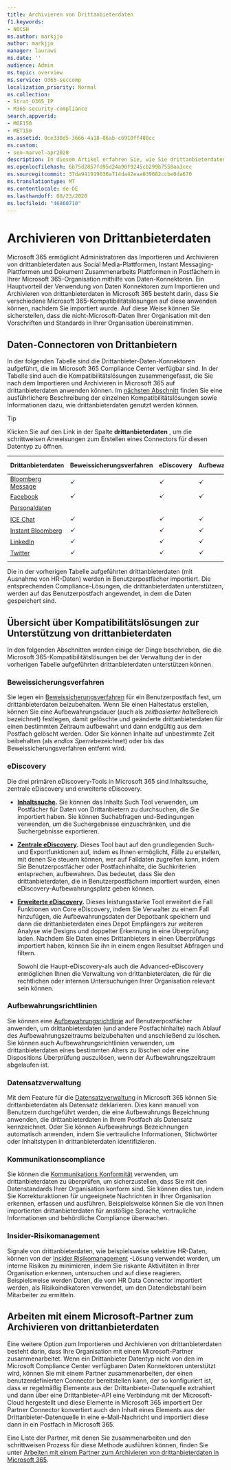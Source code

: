 ```yaml
---
title: Archivieren von Drittanbieterdaten
f1.keywords:
- NOCSH
ms.author: markjjo
author: markjjo
manager: laurawi
ms.date: ''
audience: Admin
ms.topic: overview
ms.service: O365-seccomp
localization_priority: Normal
ms.collection:
- Strat_O365_IP
- M365-security-compliance
search.appverid:
- MOE150
- MET150
ms.assetid: 0ce338d5-3666-4a18-86ab-c6910ff408cc
ms.custom:
- seo-marvel-apr2020
description: In diesem Artikel erfahren Sie, wie Sie drittanbieterdaten aus Social Media-Plattformen, Instant Messaging-Plattformen und Dokument Zusammenarbeits Plattformen zu Microsoft 365-Postfächern importieren.
ms.openlocfilehash: 6b75d2857fd95d24a90f9245cb299b7558aa3cec
ms.sourcegitcommit: 37da941919036a714da42eaa039682ccbe0da670
ms.translationtype: MT
ms.contentlocale: de-DE
ms.lasthandoff: 08/23/2020
ms.locfileid: "46860710"
---
```

# <a name="archive-third-party-data"></a>Archivieren von Drittanbieterdaten

Microsoft 365 ermöglicht Administratoren das Importieren und Archivieren von drittanbieterdaten aus Social Media-Plattformen, Instant Messaging-Plattformen und Dokument Zusammenarbeits Plattformen in Postfächern in Ihrer Microsoft 365-Organisation mithilfe von Daten-Konnektoren. Ein Hauptvorteil der Verwendung von Daten Konnektoren zum Importieren und Archivieren von drittanbieterdaten in Microsoft 365 besteht darin, dass Sie verschiedene Microsoft 365-Kompatibilitätslösungen auf diese anwenden können, nachdem Sie importiert wurde. Auf diese Weise können Sie sicherstellen, dass die nicht-Microsoft-Daten Ihrer Organisation mit den Vorschriften und Standards in Ihrer Organisation übereinstimmen.

## <a name="third-party-data-connectors"></a>Daten-Connectoren von Drittanbietern

In der folgenden Tabelle sind die Drittanbieter-Daten-Konnektoren aufgeführt, die im Microsoft 365 Compliance Center verfügbar sind. In der Tabelle sind auch die Kompatibilitätslösungen zusammengefasst, die Sie nach dem Importieren und Archivieren in Microsoft 365 auf drittanbieterdaten anwenden können. Im [nächsten Abschnitt](#overview-of-compliance-solutions-that-support-third-party-data) finden Sie eine ausführlichere Beschreibung der einzelnen Kompatibilitätslösungen sowie Informationen dazu, wie drittanbieterdaten genutzt werden können.

> [!TIP]
> Klicken Sie auf den Link in der Spalte **drittanbieterdaten** , um die schrittweisen Anweisungen zum Erstellen eines Connectors für diesen Datentyp zu öffnen.

|Drittanbieterdaten  |Beweissicherungsverfahren|eDiscovery  |Aufbewahrungsrichtlinien  |Datensatzverwaltung  |Kommunikationscompliance  |Insider-Risikomanagement  |
|:---------|:---------|:---------|:---------|:---------|:---------|:---------|
|[Bloomberg Message](archive-bloomberg-message-data.md)     |![Häkchen](../media/f3b4c351-17d9-42d9-8540-e48e01779b31.png)|![Häkchen](../media/f3b4c351-17d9-42d9-8540-e48e01779b31.png)|![Häkchen](../media/f3b4c351-17d9-42d9-8540-e48e01779b31.png)||![Häkchen](../media/f3b4c351-17d9-42d9-8540-e48e01779b31.png)||
|[Facebook](archive-facebook-data-with-sample-connector.md)     |![Häkchen](../media/f3b4c351-17d9-42d9-8540-e48e01779b31.png)|![Häkchen](../media/f3b4c351-17d9-42d9-8540-e48e01779b31.png)|![Häkchen](../media/f3b4c351-17d9-42d9-8540-e48e01779b31.png)|![Häkchen](../media/f3b4c351-17d9-42d9-8540-e48e01779b31.png)|||
|[Personaldaten](import-hr-data.md) ||||||![Häkchen](../media/f3b4c351-17d9-42d9-8540-e48e01779b31.png)|
|[ICE Chat](archive-icechat-data.md)     |![Häkchen](../media/f3b4c351-17d9-42d9-8540-e48e01779b31.png)|![Häkchen](../media/f3b4c351-17d9-42d9-8540-e48e01779b31.png)|![Häkchen](../media/f3b4c351-17d9-42d9-8540-e48e01779b31.png)||![Häkchen](../media/f3b4c351-17d9-42d9-8540-e48e01779b31.png)||
|[Instant Bloomberg](archive-instant-bloomberg-data.md)|![Häkchen](../media/f3b4c351-17d9-42d9-8540-e48e01779b31.png)|![Häkchen](../media/f3b4c351-17d9-42d9-8540-e48e01779b31.png)|![Häkchen](../media/f3b4c351-17d9-42d9-8540-e48e01779b31.png)|![Häkchen](../media/f3b4c351-17d9-42d9-8540-e48e01779b31.png)|![Häkchen](../media/f3b4c351-17d9-42d9-8540-e48e01779b31.png)||
|[LinkedIn](archive-linkedin-data.md)   |![Häkchen](../media/f3b4c351-17d9-42d9-8540-e48e01779b31.png)|![Häkchen](../media/f3b4c351-17d9-42d9-8540-e48e01779b31.png)|![Häkchen](../media/f3b4c351-17d9-42d9-8540-e48e01779b31.png)|![Häkchen](../media/f3b4c351-17d9-42d9-8540-e48e01779b31.png)|||
|[Twitter](archive-twitter-data-with-sample-connector.md)     |![Häkchen](../media/f3b4c351-17d9-42d9-8540-e48e01779b31.png)|![Häkchen](../media/f3b4c351-17d9-42d9-8540-e48e01779b31.png)|![Häkchen](../media/f3b4c351-17d9-42d9-8540-e48e01779b31.png)|![Häkchen](../media/f3b4c351-17d9-42d9-8540-e48e01779b31.png)|||
||||||||

Die in der vorherigen Tabelle aufgeführten drittanbieterdaten (mit Ausnahme von HR-Daten) werden in Benutzerpostfächer importiert. Die entsprechenden Compliance-Lösungen, die drittanbieterdaten unterstützen, werden auf das Benutzerpostfach angewendet, in dem die Daten gespeichert sind.

## <a name="overview-of-compliance-solutions-that-support-third-party-data"></a>Übersicht über Kompatibilitätslösungen zur Unterstützung von drittanbieterdaten

In den folgenden Abschnitten werden einige der Dinge beschrieben, die die Microsoft 365-Kompatibilitätslösungen bei der Verwaltung der in der vorherigen Tabelle aufgeführten drittanbieterdaten unterstützen können.

### <a name="litigation-hold"></a>Beweissicherungsverfahren

Sie legen ein [Beweissicherungsverfahren](create-a-litigation-hold.md) für ein Benutzerpostfach fest, um drittanbieterdaten beizubehalten. Wenn Sie einen Haltestatus erstellen, können Sie eine Aufbewahrungsdauer (auch als *zeitbasierter halte*Bereich bezeichnet) festlegen, damit gelöschte und geänderte drittanbieterdaten für einen bestimmten Zeitraum aufbewahrt und dann endgültig aus dem Postfach gelöscht werden. Oder Sie können Inhalte auf unbestimmte Zeit beibehalten (als *endlos Sperre*bezeichnet) oder bis das Beweissicherungsverfahren entfernt wird.

### <a name="ediscovery"></a>eDiscovery

Die drei primären eDiscovery-Tools in Microsoft 365 sind Inhaltssuche, zentrale eDiscovery und erweiterte eDiscovery.

- **[Inhaltssuche](content-search.md).** Sie können das Inhalts Such Tool verwenden, um Postfächer für Daten von Drittanbietern zu durchsuchen, die Sie importiert haben. Sie können Suchabfragen und-Bedingungen verwenden, um die Suchergebnisse einzuschränken, und die Suchergebnisse exportieren.

- **[Zentrale eDiscovery](get-started-core-ediscovery.md).** Dieses Tool baut auf den grundlegenden Such-und Exportfunktionen auf, indem es Ihnen ermöglicht, Fälle zu erstellen, mit denen Sie steuern können, wer auf Falldaten zugreifen kann, indem Sie Benutzerpostfächer oder Postfachinhalte, die Suchkriterien entsprechen, aufbewahren. Das bedeutet, dass Sie den drittanbieterdaten, die in Benutzerpostfächern importiert wurden, einen eDiscovery-Aufbewahrungsplatz geben können.

- **[Erweiterte eDiscovery](overview-ediscovery-20.md).** Dieses leistungsstarke Tool erweitert die Fall Funktionen von Core eDiscovery, indem Sie Verwalter zu einem Fall hinzufügen, die Aufbewahrungsdaten der Depotbank speichern und dann die drittanbieterdaten eines Depot Empfängers zur weiteren Analyse wie Designs und doppelter Erkennung in eine Überprüfung laden. Nachdem Sie Daten eines Drittanbieters in einen Überprüfungs importiert haben, können Sie ihn in einem engen Resultset Abfragen und filtern.

   Sowohl die Haupt-eDiscovery-als auch die Advanced-eDiscovery ermöglichen Ihnen die Verwaltung von drittanbieterdaten, die für die rechtlichen oder internen Untersuchungen Ihrer Organisation relevant sein können.

### <a name="retention-policies"></a>Aufbewahrungsrichtlinien

Sie können eine [Aufbewahrungsrichtlinie](retention.md) auf Benutzerpostfächer anwenden, um drittanbieterdaten (und andere Postfachinhalte) nach Ablauf des Aufbewahrungszeitraums beizubehalten und anschließend zu löschen. Sie können auch Aufbewahrungsrichtlinien verwenden, um drittanbieterdaten eines bestimmten Alters zu löschen oder eine Dispositions Überprüfung auszulösen, wenn der Aufbewahrungszeitraum abgelaufen ist.

### <a name="records-management"></a>Datensatzverwaltung

Mit dem Feature für die [Datensatzverwaltung](records-management.md) in Microsoft 365 können Sie drittanbieterdaten als Datensatz deklarieren. Dies kann manuell von Benutzern durchgeführt werden, die eine Aufbewahrungs Bezeichnung anwenden, die drittanbieterdaten in Ihrem Postfach als Datensatz kennzeichnet. Oder Sie können Aufbewahrungs Bezeichnungen automatisch anwenden, indem Sie vertrauliche Informationen, Stichwörter oder Inhaltstypen in drittanbieterdaten identifizieren.

### <a name="communication-compliance"></a>Kommunikationscompliance

Sie können die [Kommunikations Konformität](communication-compliance.md) verwenden, um drittanbieterdaten zu überprüfen, um sicherzustellen, dass Sie mit den Datenstandards Ihrer Organisation konform sind. Sie können dies tun, indem Sie Korrekturaktionen für ungeeignete Nachrichten in Ihrer Organisation erkennen, erfassen und ausführen. Beispielsweise können Sie die von Ihnen importierten drittanbieterdaten für anstößige Sprache, vertrauliche Informationen und behördliche Compliance überwachen.

### <a name="insider-risk-management"></a>Insider-Risikomanagement

Signale von drittanbieterdaten, wie beispielsweise selektive HR-Daten, können von der [Insider Risikomanagement](insider-risk-management.md) -Lösung verwendet werden, um interne Risiken zu minimieren, indem Sie riskante Aktivitäten in Ihrer Organisation erkennen, untersuchen und auf diese reagieren. Beispielsweise werden Daten, die vom HR Data Connector importiert werden, als Risikoindikatoren verwendet, um den Datendiebstahl beim Mitarbeiter zu ermitteln.

## <a name="working-with-a-microsoft-partner-to-archive-third-party-data"></a>Arbeiten mit einem Microsoft-Partner zum Archivieren von drittanbieterdaten

Eine weitere Option zum Importieren und Archivieren von drittanbieterdaten besteht darin, dass Ihre Organisation mit einem Microsoft-Partner zusammenarbeitet. Wenn ein Drittanbieter Datentyp nicht von den im Microsoft Compliance Center verfügbaren Daten Konnektoren unterstützt wird, können Sie mit einem Partner zusammenarbeiten, der einen benutzerdefinierten Connector bereitstellen kann, der so konfiguriert ist, dass er regelmäßig Elemente aus der Drittanbieter-Datenquelle extrahiert und dann über eine Drittanbieter-API eine Verbindung mit der Microsoft-Cloud hergestellt und diese Elemente in Microsoft 365 importiert Der Partner Connector konvertiert auch den Inhalt eines Elements aus der Drittanbieter-Datenquelle in eine e-Mail-Nachricht und importiert diese dann in ein Postfach in Microsoft 365.

Eine Liste der Partner, mit denen Sie zusammenarbeiten und den schrittweisen Prozess für diese Methode ausführen können, finden Sie unter [Arbeiten mit einem Partner zum Archivieren von drittanbieterdaten in Microsoft 365](work-with-partner-to-archive-third-party-data.md).
